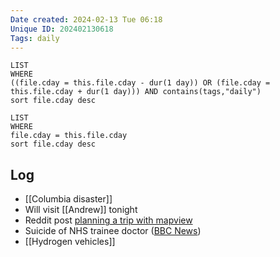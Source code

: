 ```yaml
---
Date created: 2024-02-13 Tue 06:18
Unique ID: 202402130618
Tags: daily
---
```

``` dataview
LIST
WHERE 
((file.cday = this.file.cday - dur(1 day)) OR (file.cday = this.file.cday + dur(1 day))) AND contains(tags,"daily")
sort file.cday desc
```
``` dataview
LIST
WHERE 
file.cday = this.file.cday
sort file.cday desc
```
## Log
- [[Columbia disaster]]
- Will visit [[Andrew]] tonight
- Reddit post [planning a trip with mapview](https://www.reddit.com/r/ObsidianMD/s/gaXmVp6yVN)
- Suicide of NHS trainee doctor ([BBC News]([](https://www.bbc.co.uk/news/articles/cmjg412rx4vo)))
- [[Hydrogen vehicles]]